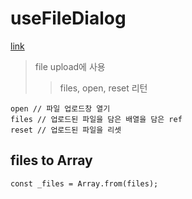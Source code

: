 # useFileDialog

[link](https://vueuse.org/core/useFileDialog/)

> file upload에 사용
>
> > files, open, reset 리턴

```
open // 파일 업로드창 열기
files // 업로드된 파일을 담은 배열을 담은 ref
reset // 업로드된 파일을 리셋
```

## files to Array

```
const _files = Array.from(files);
```
